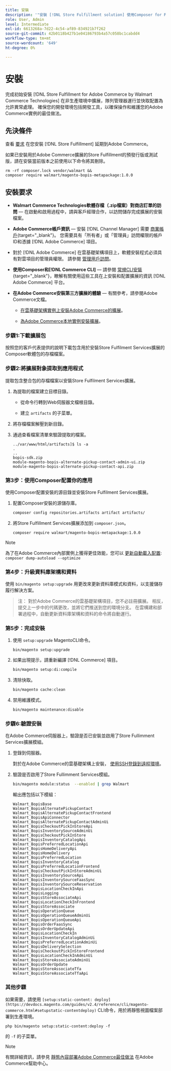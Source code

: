 ```yaml
---
title: 安裝
description: '"安裝 [!DNL Store Fulfillment solution] 使用Composer for PHP的Adobe Commerce店面。」'
role: User, Admin
level: Intermediate
exl-id: 6613268a-7d22-4c54-af89-834921b7f262
source-git-commit: 42b0118b427b1e04186793b4a57c058bc1cabdd4
workflow-type: tm+mt
source-wordcount: '649'
ht-degree: 0%

---
```



# 安裝

完成初始安裝 [!DNL Store Fulfillment for Adobe Commerce by Walmart Commerce Technologies] 在非生產環境中擴展，隊列管理器運行並快取配置為允許異常處理。 確保您的開發環境包括開發工具，以確保操作和維護您的Adobe Commerce實例的最佳做法。

## 先決條件

查看 [要求](solution-requirements.md) 在您安裝 [!DNL Store Fulfillment] 延期到Adobe Commerce。

如果已安裝用於Adobe Commerce擴展的Store Fulfillment的預發行版或測試版，請在安裝當前版本之前使用以下命令將其刪除。

```terminal
rm -rf composer.lock vendor/walmart &&
composer require walmart/magento-bopis-metapackage:1.0.0
```

## 安裝要求

- **Walmart Commerce Technologies軟體存檔（.zip檔案）對商店訂單的訪問** — 在啟動和啟用過程中，請與客戶經理合作，以訪問儲存完成擴展的安裝檔案。

- **Adobe Commerce帳戶資訊** — 安裝 [!DNL Channel Manager] 需要 [商業帳戶](https://docs.magento.com/user-guide/magento/magento-account.html){target=&quot;_blank&quot;}。 您需要具有「所有者」或「管理員」訪問權限的帳戶ID和憑據 [!DNL Adobe Commerce] 項目。

- 對於 [!DNL Adobe Commerce] 在雲基礎架構項目上，軟體安裝程式必須具有對雲項目的管理員權限。 請參閱 [管理用戶訪問](https://devdocs.magento.com/cloud/project/user-admin.html)。

- **使用Composer和[!DNL Commerce CLI]** — 請參閱 [常規CLI安裝](https://devdocs.magento.com/extensions/install/){target=&quot;_blank&quot;}，瞭解有關使用這些工具在上安裝和配置擴展的資訊 [!DNL Adobe Commerce] 平台。

- **在Adobe Commerce安裝第三方擴展的體驗** — 有關參考，請參閱Adobe Commerce文檔。

   - [在雲基礎架構實例上安裝Adobe Commerce的擴展](https://devdocs.magento.com/cloud/howtos/install-components.html#install-an-extension)。

   - [為Adobe Commerce本地實例安裝擴展](https://devdocs.magento.com/extensions/install/)。

### 步驟1:下載擴展包

按照您的客戶代表提供的說明下載包含用於安裝Store Fulfilment Services擴展的Composer軟體包的存檔檔案。

### 步驟2:將擴展對象提取到應用程式

提取包含整合包的存檔檔案以安裝Store Fulfilment Services擴展。

1. 為提取的檔案建立目標目錄。

   - 從命令行轉到Web伺服器文檔根目錄。

   - 建立 `artifacts` 的子菜單。

1. 將存檔檔案解壓到新目錄。

1. 通過查看檔案清單來驗證提取的檔案。

   ```
   ../var/www/html/artifacts]$ ls -a
   .
   ..
   bopis-sdk.zip
   module-magento-bopis-alternate-pickup-contact-admin-ui.zip
   module-magento-bopis-alternate-pickup-contact-api.zip
   ```

### 第3步：使用Composer配置你的應用

使用Composer配置安裝的源目錄並安裝Store Fulfilment Services擴展。

1. 配置Composer安裝的源儲存庫。

   ```bash
   composer config repositories.artifacts artifact artifacts/
   ```

1. 將Store Fulfillment Services擴展添加到 `composer.json`。

   ```bash
   composer require walmart/magento-bopis-metapackage:1.0.0
   ```

>[!NOTE]
>
>為了在Adobe Commerce內部實例上獲得更佳效能，您可以 [更新自動載入配置](https://experienceleague.adobe.com/docs/commerce-operations/performance-best-practices/deployment-flow.html#update-the-autoloader): `composer dump-autoload --optimize`

### 第4步：升級資料庫架構和資料

使用 `bin/magento setup:upgrade` 用更改來更新資料庫模式和資料，以支援儲存履行解決方案。

>注：
>對於Adobe Commerce的雲基礎架構項目，您不必註冊擴展。 相反，提交上一步中的代碼更改，並將它們推送到您的環境分支。 在雲構建和部署過程中，自動更新資料庫架構和資料的命令將自動運行。

### 第5步：完成安裝

1. 使用 `setup:upgrade` MagentoCLI命令。

   ```terminal
   bin/magento setup:upgrade
   ```

1. 如果出現提示，請重新編譯 [!DNL Commerce] 項目。

   ```bash
   bin/magento setup:di:compile
   ```

1. 清除快取。

   ```bash
   bin/magento cache:clean
   ```

1. 禁用維護模式。

   ```bash
   bin/magento maintenance:disable
   ```

### 步驟6:驗證安裝

在Adobe Commerce伺服器上，驗證是否已安裝並啟用了Store Fullimment Services擴展模組。

1. 登錄到伺服器。

   對於在Adobe Commerce的雲基礎架構上安裝， [使用SSH登錄到遠程環境](https://devdocs.magento.com/cloud/env/environments-ssh.html#ssh)。

1. 驗證是否啟用了Store Fullimment Services模組。

   ```bash
   bin/magento module:status  --enabled | grep Walmart
   ```

   輸出應包括以下模組：

   ```
   Walmart_BopisBase
   Walmart_BopisAlternatePickupContact
   Walmart_BopisAlternatePickupContactFrontend
   Walmart_BopisApiConnector
   Walmart_BopisAlternatePickupContactAdminUi
   Walmart_BopisCheckoutPickInStoreApi
   Walmart_BopisInventorySourceAdminUi
   Walmart_BopisCheckoutPickInStore
   Walmart_BopisInventoryCatalogApi
   Walmart_BopisPreferredLocationApi
   Walmart_BopisHomeDeliveryApi
   Walmart_BopisHomeDelivery
   Walmart_BopisPreferredLocation
   Walmart_BopisInventoryCatalog
   Walmart_BopisPreferredLocationFrontend
   Walmart_BopisCheckoutPickInStoreAdminUi
   Walmart_BopisInventorySourceApi
   Walmart_BopisInventorySourceFaasSync
   Walmart_BopisInventorySourceReservation
   Walmart_BopisLocationCheckInApi
   Walmart_BopisLogging
   Walmart_BopisStoreAssociateApi
   Walmart_BopisLocationCheckInFrontend
   Walmart_BopisStoreAssociate
   Walmart_BopisOperationQueue
   Walmart_BopisOperationQueueAdminUi
   Walmart_BopisOperationQueueApi
   Walmart_BopisOrderFaasSync
   Walmart_BopisOrderUpdateApi
   Walmart_BopisLocationCheckIn
   Walmart_BopisInventoryCatalogAdminUi
   Walmart_BopisPreferredLocationAdminUi
   Walmart_BopisDeliverySelection
   Walmart_BopisCheckoutPickInStoreFrontend
   Walmart_BopisLocationCheckInAdminUi
   Walmart_BopisStoreAssociateAdminUi
   Walmart_BopisOrderUpdate
   Walmart_BopisStoreAssociateTfa
   Walmart_BopisStoreAssociateTfaApi
   ```

### 其他步驟

如果需要，請使用 `[setup:static-content: deploy](https://devdocs.magento.com/guides/v2.4/reference/cli/magento-commerce.html#setupstatic-contentdeploy)` CLI命令，用於將靜態視圖檔案部署到生產環境。

```terminal
php bin/magento setup:static-content:deploy -f
```

的 `-f` 的子菜單。

>[!NOTE]
>
>有關詳細資訊，請參見 [靜態內容部署Adobe Commerce最佳做法](https://support.magento.com/hc/en-us/articles/360031624091) 在Adobe Commerce幫助中心。

